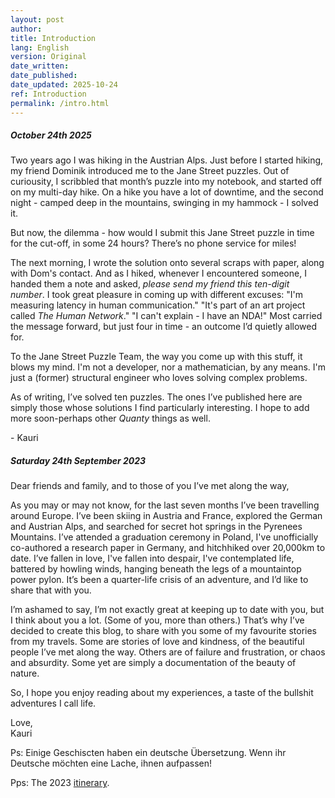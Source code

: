 ```yaml
---
layout: post
author: 
title: Introduction
lang: English
version: Original
date_written: 
date_published: 
date_updated: 2025-10-24
ref: Introduction
permalink: /intro.html
---
```


##### October 24th 2025

Two years ago I was hiking in the Austrian Alps. Just before I started hiking, my friend Dominik introduced me to the Jane Street puzzles. Out of curiousity, I scribbled that month’s puzzle into my notebook, and started off on my multi-day hike. On a hike you have a lot of downtime, and the second night - camped deep in the mountains, swinging in my hammock - I solved it.

But now, the dilemma - how would I submit this Jane Street puzzle in time for the cut-off, in some 24 hours? There’s no phone service for miles!

The next morning, I wrote the solution onto several scraps with paper, along with Dom's contact. And as I hiked, whenever I encountered someone, I handed them a note and asked, *please send my friend this ten-digit number*. I took great pleasure in coming up with different excuses: "I'm measuring latency in human communication." "It's part of an art project called *The Human Network*." "I can't explain - I have an NDA!" Most carried the message forward, but just four in time - an outcome I’d quietly allowed for.

To the Jane Street Puzzle Team, the way you come up with this stuff, it blows my mind. I'm not a developer, nor a mathematician, by any means. I'm just a (former) structural engineer who loves solving complex problems.

As of writing, I’ve solved ten puzzles. The ones I’ve published here are simply those whose solutions I find particularly interesting. I hope to add more soon-perhaps other *Quanty* things as well.

\- Kauri


##### Saturday 24th September 2023

Dear friends and family, and to those of you I’ve met along the way,

As you may or may not know, for the last seven months I’ve been travelling around Europe. I’ve been skiing in Austria and France, explored the German and Austrian Alps, and searched for secret hot springs in the Pyrenees Mountains. I’ve attended a graduation ceremony in Poland, I've unofficially co-authored a research paper in Germany, and hitchhiked over 20,000km to date. I’ve fallen in love, I've fallen into despair, I've contemplated life, battered by howling winds, hanging beneath the legs of a mountaintop power pylon. It’s been a quarter-life crisis of an adventure, and I’d like to share that with you.

I’m ashamed to say, I’m not exactly great at keeping up to date with you, but I think about you a lot. (Some of you, more than others.) That’s why I’ve decided to create this blog, to share with you some of my favourite stories from my travels. Some are stories of love and kindness, of the beautiful people I’ve met along the way. Others are of failure and frustration, or chaos and absurdity. Some yet are simply a documentation of the beauty of nature.

So, I hope you enjoy reading about my experiences, a taste of the bullshit adventures I call life.

Love,<br>
Kauri

Ps: Einige Geschiscten haben ein deutsche Übersetzung. Wenn ihr Deutsche möchten eine Lache, ihnen aufpassen!

Pps: The 2023 [itinerary](/itinerary.html).